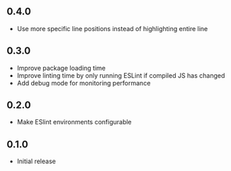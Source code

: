 ## 0.4.0
* Use more specific line positions instead of highlighting entire line

## 0.3.0
* Improve package loading time
* Improve linting time by only running ESLint if compiled JS has changed
* Add debug mode for monitoring performance

## 0.2.0
* Make ESlint environments configurable

## 0.1.0
* Initial release
